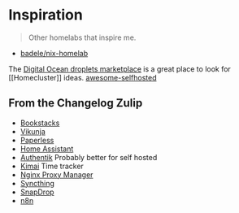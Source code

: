 # Inspiration

> Other homelabs that inspire me.

- [badele/nix-homelab](https://github.com/badele/nix-homelab)

The [Digital Ocean droplets marketplace](https://marketplace.digitalocean.com/category/all) is a great place to look for [[Homecluster]] ideas.
[awesome-selfhosted](https://awesome-selfhosted.net/index.html)

## From the Changelog Zulip

- [Bookstacks](https://www.bookstackapp.com/)
- [Vikunja](https://vikunja.io/)
- [Paperless](https://docs.paperless-ngx.com/)
- [Home Assistant](https://www.home-assistant.io/)
- [Authentik](https://goauthentik.io/) Probably better for self hosted
- [Kimai](https://www.kimai.org/) Time tracker
- [Nginx Proxy Manager](https://nginxproxymanager.com/)
- [Syncthing](https://syncthing.net/)
- [SnapDrop](https://snapdrop.net/)
- [n8n](https://n8n.io/)

